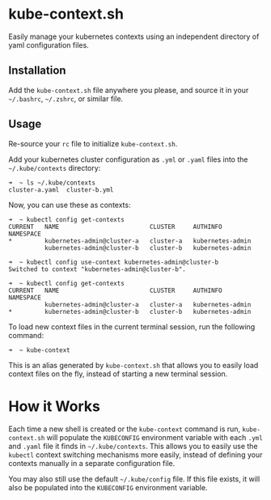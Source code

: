 # kube-context.sh

Easily manage your kubernetes contexts using an independent directory of yaml configuration files.

## Installation

Add the `kube-context.sh` file anywhere you please, and source it in your `~/.bashrc`, `~/.zshrc`, or similar file.

## Usage

Re-source your `rc` file to initialize `kube-context.sh`.

Add your kubernetes cluster configuration as `.yml` or `.yaml` files into the `~/.kube/contexts` directory:

```
➜  ~ ls ~/.kube/contexts
cluster-a.yaml  cluster-b.yml
```

Now, you can use these as contexts:

```
➜  ~ kubectl config get-contexts
CURRENT   NAME                         CLUSTER     AUTHINFO           NAMESPACE
*         kubernetes-admin@cluster-a   cluster-a   kubernetes-admin   
          kubernetes-admin@cluster-b   cluster-b   kubernetes-admin
          
➜  ~ kubectl config use-context kubernetes-admin@cluster-b
Switched to context "kubernetes-admin@cluster-b".

➜  ~ kubectl config get-contexts
CURRENT   NAME                         CLUSTER     AUTHINFO           NAMESPACE
          kubernetes-admin@cluster-a   cluster-a   kubernetes-admin   
*         kubernetes-admin@cluster-b   cluster-b   kubernetes-admin
```

To load new context files in the current terminal session, run the following command:

```
➜  ~ kube-context
```

This is an alias generated by `kube-context.sh` that allows you to easily load context files on the fly, instead of starting a new terminal session.

# How it Works

Each time a new shell is created or the `kube-context` command is run, `kube-context.sh` will populate the `KUBECONFIG` environment variable with each `.yml` and `.yaml` file it finds in `~/.kube/contexts`. This allows you to easily use the `kubectl` context switching mechanisms more easily, instead of defining your contexts manually in a separate configuration file.

You may also still use the default `~/.kube/config` file. If this file exists, it will also be populated into the `KUBECONFIG` environment variable.

